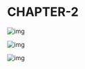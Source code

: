
# **CHAPTER-2**

![img](https://i.imghippo.com/files/ZYB4998UHk.jpg)

![img](https://i.imghippo.com/files/iLhb4563J.jpg)

![img](https://i.imghippo.com/files/VQDV2926Dr.jpg)
